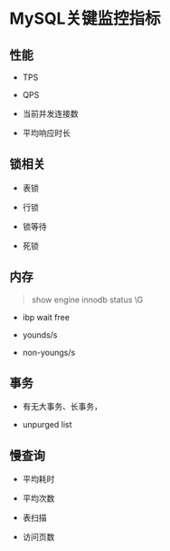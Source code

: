 # MySQL关键监控指标

## 性能

- TPS

- QPS

- 当前并发连接数

- 平均响应时长

## 锁相关

- 表锁

- 行锁

- 锁等待

- 死锁

## 内存

> show engine innodb status \G

- ibp wait free

- younds/s

- non-youngs/s

## 事务

- 有无大事务、长事务，

- unpurged list

## 慢查询

- 平均耗时

- 平均次数

- 表扫描

- 访问页数